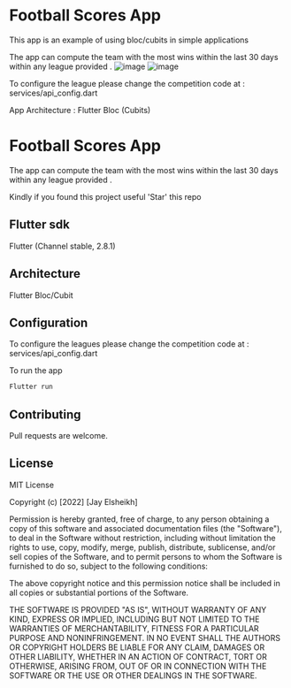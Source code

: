 # Football Scores App

This app is an example of using bloc/cubits in simple applications

The app can compute the team with the most wins within the last 30 days within any league provided .
![image](https://user-images.githubusercontent.com/49027183/202910139-fcfb095c-2ac0-4d68-ad45-5d36631b2405.png)
![image](https://user-images.githubusercontent.com/49027183/202910174-fe594b42-fef0-4b04-a9ed-5c6ef5d27734.png)

To configure the league please change the competition code at : services/api_config.dart

App Architecture : Flutter Bloc (Cubits)



# Football Scores App

The app can compute the team with the most wins within the last 30 days within any league provided . 

Kindly if you found this project useful 'Star' this repo

## Flutter sdk

Flutter (Channel stable, 2.8.1)

## Architecture

Flutter Bloc/Cubit

## Configuration

To configure the leagues please change the competition code at : services/api_config.dart

To run the app

```bash
Flutter run
```


## Contributing

Pull requests are welcome. 


## License

MIT License

Copyright (c) [2022] [Jay Elsheikh]

Permission is hereby granted, free of charge, to any person obtaining a copy
of this software and associated documentation files (the "Software"), to deal
in the Software without restriction, including without limitation the rights
to use, copy, modify, merge, publish, distribute, sublicense, and/or sell
copies of the Software, and to permit persons to whom the Software is
furnished to do so, subject to the following conditions:

The above copyright notice and this permission notice shall be included in all
copies or substantial portions of the Software.

THE SOFTWARE IS PROVIDED "AS IS", WITHOUT WARRANTY OF ANY KIND, EXPRESS OR
IMPLIED, INCLUDING BUT NOT LIMITED TO THE WARRANTIES OF MERCHANTABILITY,
FITNESS FOR A PARTICULAR PURPOSE AND NONINFRINGEMENT. IN NO EVENT SHALL THE
AUTHORS OR COPYRIGHT HOLDERS BE LIABLE FOR ANY CLAIM, DAMAGES OR OTHER
LIABILITY, WHETHER IN AN ACTION OF CONTRACT, TORT OR OTHERWISE, ARISING FROM,
OUT OF OR IN CONNECTION WITH THE SOFTWARE OR THE USE OR OTHER DEALINGS IN THE
SOFTWARE.


